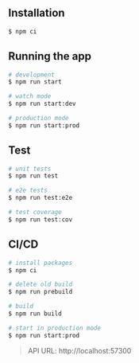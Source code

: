 ## Installation

```bash
$ npm ci
```

## Running the app

```bash
# development
$ npm run start

# watch mode
$ npm run start:dev

# production mode
$ npm run start:prod
```

## Test

```bash
# unit tests
$ npm run test

# e2e tests
$ npm run test:e2e

# test coverage
$ npm run test:cov
```

## CI/CD

```bash
# install packages
$ npm ci

# delete old build
$ npm run prebuild

# build
$ npm run build

# start in production mode
$ npm run start:prod
```

> API URL: http://localhost:57300
